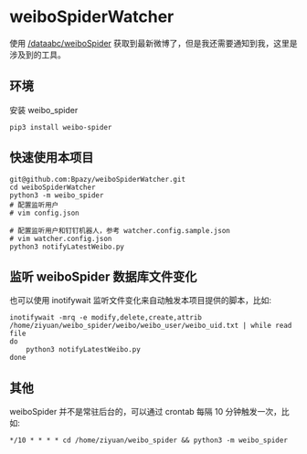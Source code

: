 # weiboSpiderWatcher
使用 [/dataabc/weiboSpider](https://github.com/dataabc/weiboSpider) 获取到最新微博了，但是我还需要通知到我，这里是涉及到的工具。

## 环境
安装 weibo_spider
```shell
pip3 install weibo-spider
```

## 快速使用本项目
```shell
git@github.com:Bpazy/weiboSpiderWatcher.git
cd weiboSpiderWatcher
python3 -m weibo_spider
# 配置监听用户
# vim config.json

# 配置监听用户和钉钉机器人，参考 watcher.config.sample.json
# vim watcher.config.json
python3 notifyLatestWeibo.py
```

## 监听 weiboSpider 数据库文件变化
也可以使用 inotifywait 监听文件变化来自动触发本项目提供的脚本，比如:
```shell
inotifywait -mrq -e modify,delete,create,attrib /home/ziyuan/weibo_spider/weibo/weibo_user/weibo_uid.txt | while read file 
do 
    python3 notifyLatestWeibo.py
done
```

## 其他
weiboSpider 并不是常驻后台的，可以通过 crontab 每隔 10 分钟触发一次，比如:
```shell
*/10 * * * * cd /home/ziyuan/weibo_spider && python3 -m weibo_spider
```

